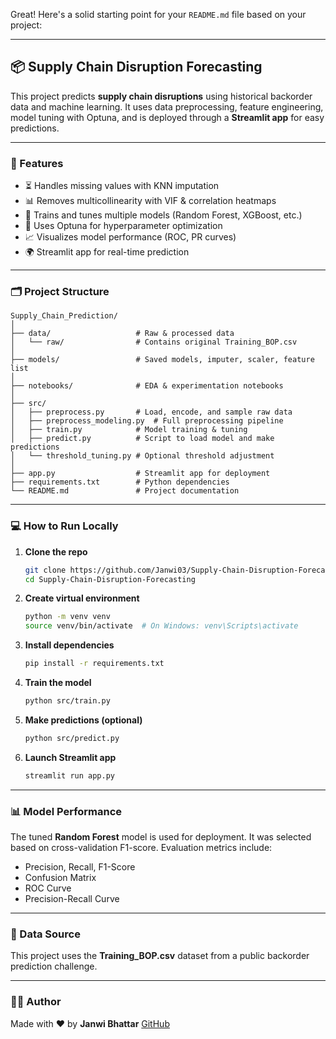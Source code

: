 Great! Here's a solid starting point for your `README.md` file based on your project:

---

## 📦 Supply Chain Disruption Forecasting

This project predicts **supply chain disruptions** using historical backorder data and machine learning. It uses data preprocessing, feature engineering, model tuning with Optuna, and is deployed through a **Streamlit app** for easy predictions.

---

### 🚀 Features

* ⏳ Handles missing values with KNN imputation
* 📊 Removes multicollinearity with VIF & correlation heatmaps
* 🧠 Trains and tunes multiple models (Random Forest, XGBoost, etc.)
* 🧪 Uses Optuna for hyperparameter optimization
* 📈 Visualizes model performance (ROC, PR curves)
* 🌍 Streamlit app for real-time prediction

---

### 🗂️ Project Structure

```
Supply_Chain_Prediction/
│
├── data/                   # Raw & processed data
│   └── raw/                # Contains original Training_BOP.csv
│
├── models/                 # Saved models, imputer, scaler, feature list
│
├── notebooks/              # EDA & experimentation notebooks
│
├── src/
│   ├── preprocess.py       # Load, encode, and sample raw data
│   ├── preprocess_modeling.py  # Full preprocessing pipeline
│   ├── train.py            # Model training & tuning
│   ├── predict.py          # Script to load model and make predictions
│   └── threshold_tuning.py # Optional threshold adjustment
│
├── app.py                  # Streamlit app for deployment
├── requirements.txt        # Python dependencies
└── README.md               # Project documentation
```

---

### 💻 How to Run Locally

1. **Clone the repo**

   ```bash
   git clone https://github.com/Janwi03/Supply-Chain-Disruption-Forecasting.git
   cd Supply-Chain-Disruption-Forecasting
   ```

2. **Create virtual environment**

   ```bash
   python -m venv venv
   source venv/bin/activate  # On Windows: venv\Scripts\activate
   ```

3. **Install dependencies**

   ```bash
   pip install -r requirements.txt
   ```

4. **Train the model**

   ```bash
   python src/train.py
   ```

5. **Make predictions (optional)**

   ```bash
   python src/predict.py
   ```

6. **Launch Streamlit app**

   ```bash
   streamlit run app.py
   ```

---

### 📊 Model Performance

The tuned **Random Forest** model is used for deployment. It was selected based on cross-validation F1-score. Evaluation metrics include:

* Precision, Recall, F1-Score
* Confusion Matrix
* ROC Curve
* Precision-Recall Curve

---

### 📎 Data Source

This project uses the **Training\_BOP.csv** dataset from a public backorder prediction challenge.

---

### 👩‍💻 Author

Made with ❤️ by **Janwi Bhattar**
[GitHub](https://github.com/Janwi03)
